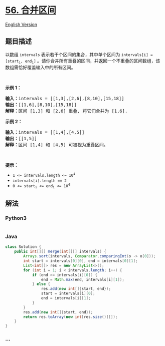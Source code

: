 # [56. 合并区间](https://leetcode-cn.com/problems/merge-intervals)

[English Version](/solution/0000-0099/0056.Merge%20Intervals/README_EN.md)

## 题目描述

<!-- 这里写题目描述 -->

<p>以数组 <code>intervals</code> 表示若干个区间的集合，其中单个区间为 <code>intervals[i] = [start<sub>i</sub>, end<sub>i</sub>]</code> 。请你合并所有重叠的区间，并返回一个不重叠的区间数组，该数组需恰好覆盖输入中的所有区间。</p>

<p> </p>

<p><strong>示例 1：</strong></p>

<pre>
<strong>输入：</strong>intervals = [[1,3],[2,6],[8,10],[15,18]]
<strong>输出：</strong>[[1,6],[8,10],[15,18]]
<strong>解释：</strong>区间 [1,3] 和 [2,6] 重叠, 将它们合并为 [1,6].
</pre>

<p><strong>示例 2：</strong></p>

<pre>
<strong>输入：</strong>intervals = [[1,4],[4,5]]
<strong>输出：</strong>[[1,5]]
<strong>解释：</strong>区间 [1,4] 和 [4,5] 可被视为重叠区间。</pre>

<p> </p>

<p><strong>提示：</strong></p>

<ul>
	<li><code>1 <= intervals.length <= 10<sup>4</sup></code></li>
	<li><code>intervals[i].length == 2</code></li>
	<li><code>0 <= start<sub>i</sub> <= end<sub>i</sub> <= 10<sup>4</sup></code></li>
</ul>


## 解法

<!-- 这里可写通用的实现逻辑 -->

<!-- tabs:start -->

### **Python3**

<!-- 这里可写当前语言的特殊实现逻辑 -->

```python

```

### **Java**

<!-- 这里可写当前语言的特殊实现逻辑 -->

```java
class Solution {
    public int[][] merge(int[][] intervals) {
        Arrays.sort(intervals, Comparator.comparingInt(o -> o[0]));
        int start = intervals[0][0], end = intervals[0][1];
        List<int[]> res = new ArrayList<>();
        for (int i = 1; i < intervals.length; i++) {
            if (end >= intervals[i][0]) {
                end = Math.max(end, intervals[i][1]);
            } else {
                res.add(new int[]{start, end});
                start = intervals[i][0];
                end = intervals[i][1];
            }
        }
        res.add(new int[]{start, end});
        return res.toArray(new int[res.size()][]);
    }
}
```

### **...**

```

```

<!-- tabs:end -->
